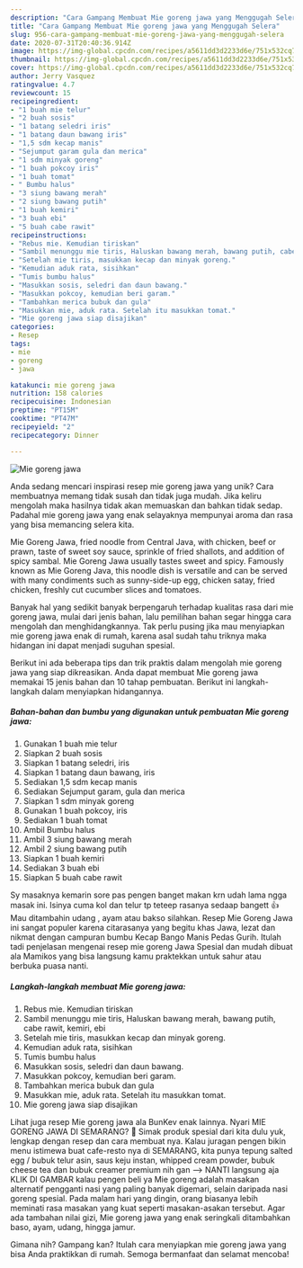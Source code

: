 ```yaml
---
description: "Cara Gampang Membuat Mie goreng jawa yang Menggugah Selera"
title: "Cara Gampang Membuat Mie goreng jawa yang Menggugah Selera"
slug: 956-cara-gampang-membuat-mie-goreng-jawa-yang-menggugah-selera
date: 2020-07-31T20:40:36.914Z
image: https://img-global.cpcdn.com/recipes/a5611dd3d2233d6e/751x532cq70/mie-goreng-jawa-foto-resep-utama.jpg
thumbnail: https://img-global.cpcdn.com/recipes/a5611dd3d2233d6e/751x532cq70/mie-goreng-jawa-foto-resep-utama.jpg
cover: https://img-global.cpcdn.com/recipes/a5611dd3d2233d6e/751x532cq70/mie-goreng-jawa-foto-resep-utama.jpg
author: Jerry Vasquez
ratingvalue: 4.7
reviewcount: 15
recipeingredient:
- "1 buah mie telur"
- "2 buah sosis"
- "1 batang seledri iris"
- "1 batang daun bawang iris"
- "1,5 sdm kecap manis"
- "Sejumput garam gula dan merica"
- "1 sdm minyak goreng"
- "1 buah pokcoy iris"
- "1 buah tomat"
- " Bumbu halus"
- "3 siung bawang merah"
- "2 siung bawang putih"
- "1 buah kemiri"
- "3 buah ebi"
- "5 buah cabe rawit"
recipeinstructions:
- "Rebus mie. Kemudian tiriskan"
- "Sambil menunggu mie tiris, Haluskan bawang merah, bawang putih, cabe rawit, kemiri, ebi"
- "Setelah mie tiris, masukkan kecap dan minyak goreng."
- "Kemudian aduk rata, sisihkan"
- "Tumis bumbu halus"
- "Masukkan sosis, seledri dan daun bawang."
- "Masukkan pokcoy, kemudian beri garam."
- "Tambahkan merica bubuk dan gula"
- "Masukkan mie, aduk rata. Setelah itu masukkan tomat."
- "Mie goreng jawa siap disajikan"
categories:
- Resep
tags:
- mie
- goreng
- jawa

katakunci: mie goreng jawa 
nutrition: 158 calories
recipecuisine: Indonesian
preptime: "PT15M"
cooktime: "PT47M"
recipeyield: "2"
recipecategory: Dinner

---
```



![Mie goreng jawa](https://img-global.cpcdn.com/recipes/a5611dd3d2233d6e/751x532cq70/mie-goreng-jawa-foto-resep-utama.jpg)

Anda sedang mencari inspirasi resep mie goreng jawa yang unik? Cara membuatnya memang tidak susah dan tidak juga mudah. Jika keliru mengolah maka hasilnya tidak akan memuaskan dan bahkan tidak sedap. Padahal mie goreng jawa yang enak selayaknya mempunyai aroma dan rasa yang bisa memancing selera kita.

Mie Goreng Jawa, fried noodle from Central Java, with chicken, beef or prawn, taste of sweet soy sauce, sprinkle of fried shallots, and addition of spicy sambal. Mie Goreng Jawa usually tastes sweet and spicy. Famously known as Mie Goreng Java, this noodle dish is versatile and can be served with many condiments such as sunny-side-up egg, chicken satay, fried chicken, freshly cut cucumber slices and tomatoes.

Banyak hal yang sedikit banyak berpengaruh terhadap kualitas rasa dari mie goreng jawa, mulai dari jenis bahan, lalu pemilihan bahan segar hingga cara mengolah dan menghidangkannya. Tak perlu pusing jika mau menyiapkan mie goreng jawa enak di rumah, karena asal sudah tahu triknya maka hidangan ini dapat menjadi suguhan spesial.


Berikut ini ada beberapa tips dan trik praktis dalam mengolah mie goreng jawa yang siap dikreasikan. Anda dapat membuat Mie goreng jawa memakai 15 jenis bahan dan 10 tahap pembuatan. Berikut ini langkah-langkah dalam menyiapkan hidangannya.

<!--inarticleads1-->

##### Bahan-bahan dan bumbu yang digunakan untuk pembuatan Mie goreng jawa:

1. Gunakan 1 buah mie telur
1. Siapkan 2 buah sosis
1. Siapkan 1 batang seledri, iris
1. Siapkan 1 batang daun bawang, iris
1. Sediakan 1,5 sdm kecap manis
1. Sediakan Sejumput garam, gula dan merica
1. Siapkan 1 sdm minyak goreng
1. Gunakan 1 buah pokcoy, iris
1. Sediakan 1 buah tomat
1. Ambil  Bumbu halus
1. Ambil 3 siung bawang merah
1. Ambil 2 siung bawang putih
1. Siapkan 1 buah kemiri
1. Sediakan 3 buah ebi
1. Siapkan 5 buah cabe rawit


Sy masaknya kemarin sore pas pengen banget makan krn udah lama ngga masak ini. Isinya cuma kol dan telur tp teteep rasanya sedaap bangett 👍 Mau ditambahin udang , ayam atau bakso silahkan. Resep Mie Goreng Jawa ini sangat populer karena citarasanya yang begitu khas Jawa, lezat dan nikmat dengan campuran bumbu Kecap Bango Manis Pedas Gurih. Itulah tadi penjelasan mengenai resep mie goreng Jawa Spesial dan mudah dibuat ala Mamikos yang bisa langsung kamu praktekkan untuk sahur atau berbuka puasa nanti. 

<!--inarticleads2-->

##### Langkah-langkah membuat Mie goreng jawa:

1. Rebus mie. Kemudian tiriskan
1. Sambil menunggu mie tiris, Haluskan bawang merah, bawang putih, cabe rawit, kemiri, ebi
1. Setelah mie tiris, masukkan kecap dan minyak goreng.
1. Kemudian aduk rata, sisihkan
1. Tumis bumbu halus
1. Masukkan sosis, seledri dan daun bawang.
1. Masukkan pokcoy, kemudian beri garam.
1. Tambahkan merica bubuk dan gula
1. Masukkan mie, aduk rata. Setelah itu masukkan tomat.
1. Mie goreng jawa siap disajikan


Lihat juga resep Mie goreng jawa ala BunKev enak lainnya. Nyari MIE GORENG JAWA DI SEMARANG? 🙂 Simak produk spesial dari kita dulu yuk, lengkap dengan resep dan cara membuat nya. Kalau juragan pengen bikin menu istimewa buat cafe-resto nya di SEMARANG, kita punya tepung salted egg / bubuk telur asin, saus keju instan, whipped cream powder, bubuk cheese tea dan bubuk creamer premium nih gan --&gt; NANTI langsung aja KLIK DI GAMBAR kalau pengen beli ya Mie goreng adalah masakan alternatif pengganti nasi yang paling banyak digemari, selain daripada nasi goreng spesial. Pada malam hari yang dingin, orang biasanya lebih meminati rasa masakan yang kuat seperti masakan-asakan tersebut. Agar ada tambahan nilai gizi, Mie goreng jawa yang enak seringkali ditambahkan baso, ayam, udang, hingga jamur. 

Gimana nih? Gampang kan? Itulah cara menyiapkan mie goreng jawa yang bisa Anda praktikkan di rumah. Semoga bermanfaat dan selamat mencoba!
